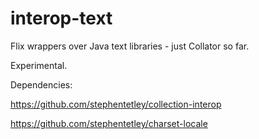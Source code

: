 # interop-text

Flix wrappers over Java text libraries - just Collator so far.

Experimental.

Dependencies: 

https://github.com/stephentetley/collection-interop

https://github.com/stephentetley/charset-locale

